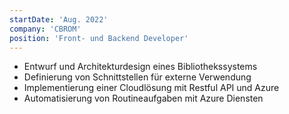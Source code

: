 ```yaml
---
startDate: 'Aug. 2022'
company: 'CBROM'
position: 'Front- und Backend Developer'
---
```


- Entwurf und Architekturdesign eines Bibliothekssystems
- Definierung von Schnittstellen für externe Verwendung
- Implementierung einer Cloudlösung mit Restful API und Azure
- Automatisierung von Routineaufgaben mit Azure Diensten
